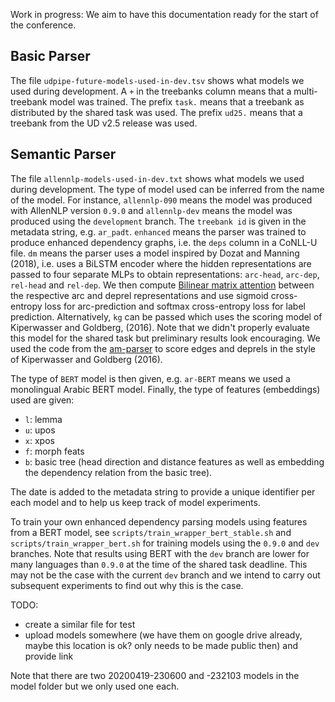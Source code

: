 Work in progress: We aim to have this documentation ready for the start of the conference.

## Basic Parser

The file `udpipe-future-models-used-in-dev.tsv` shows what models we used during development.
A `+` in the treebanks column means that a multi-treebank model was trained.
The prefix `task.` means that a treebank as distributed by the shared task was used.
The prefix `ud25.` means that a treebank from the UD v2.5 release was used.


## Semantic Parser

The file `allennlp-models-used-in-dev.txt` shows what models we used during development.
The type of model used can be inferred from the name of the model. For instance, `allennlp-090` means the model was produced with AllenNLP version `0.9.0` and `allennlp-dev` means the model was produced using the `development` branch.
The `treebank id` is given in the metadata string, e.g. `ar_padt`.
`enhanced` means the parser was trained to produce enhanced dependency graphs, i.e. the `deps` column in a CoNLL-U file.
`dm` means the parser uses a model inspired by Dozat and Manning (2018), i.e. uses a BiLSTM encoder where the hidden representations are passed to four separate MLPs to obtain representations: `arc-head`, `arc-dep`, `rel-head` and  `rel-dep`.
We then compute [Bilinear matrix attention](https://github.com/allenai/allennlp/blob/master/allennlp/modules/matrix_attention/bilinear_matrix_attention.py) between the respective arc and deprel representations and use sigmoid cross-entropy loss for arc-prediction and softmax cross-entropy loss for label prediction.
Alternatively, `kg` can be passed which uses the scoring model of Kiperwasser and Goldberg, (2016).
Note that we didn't properly evaluate this model for the shared task but preliminary results look encouraging.
We used the code from the [am-parser](https://github.com/coli-saar/am-parser) to score edges and deprels in the style of Kiperwasser and Goldberg (2016).

The type of `BERT` model is then given, e.g. `ar-BERT` means we used a monolingual Arabic BERT model.
Finally, the type of features (embeddings) used are given:
- `l`: lemma
- `u`: upos
- `x`: xpos
- `f`: morph feats
- `b`: basic tree (head direction and distance features as well as embedding the dependency relation from the basic tree).

The date is added to the metadata string to provide a unique identifier per each model and to help us keep track of model experiments.

To train your own enhanced dependency parsing models using features from a BERT model, see `scripts/train_wrapper_bert_stable.sh` and `scripts/train_wrapper_bert.sh` for training models using the `0.9.0` and `dev` branches. Note that results using BERT with the `dev` branch are lower for many languages than `0.9.0` at the time of the shared task deadline. This may not be the case with the current `dev` branch and we intend to carry out subsequent experiments to find out why this is the case.

TODO:
* create a similar file for test
* upload models somewhere (we have them on google drive already, maybe this location is ok? only needs to be made public then) and provide link

Note that there are two 20200419-230600 and -232103 models in the model folder but
we only used one each.
